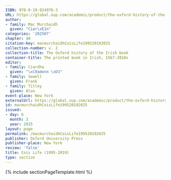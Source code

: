 ```yaml
---
ISBN: 978-0-19-924976-3
URL: https://global.oup.com/academic/product/the-oxford-history-of-the-irish-book-volume-ii-9780199249763?cc=ge&lang=3n#
author:
- family: Mac Murchaidh
  given: "Ciar\xE1n"
categories: '202507'
chapter: 40
citation-key: macmurchaidhCoisLife199520192025
collection-number: v. 2
collection-title: The Oxford history of the Irish book
container-title: The printed book in Irish, 1567-2010s
editor:
- family: Ciardha
  given: "\xC9amonn \xD3"
- family: Sewell
  given: Frank
- family: Titley
  given: Alan
event-place: New York
externalUrl: https://global.oup.com/academic/product/the-oxford-history-of-the-irish-book-volume-ii-9780199249763?cc=ge&lang=3n#
id: macmurchaidhCoisLife199520192025
issued:
- day: 6
  month: 3
  year: 2025
layout: page
permalink: /macmurchaidhCoisLife199520192025
publisher: Oxford University Press
publisher-place: New York
review: 'false'
title: Cois Life (1995-2019)
type: section
---
```

{% include sectionPageTemplate.html %}